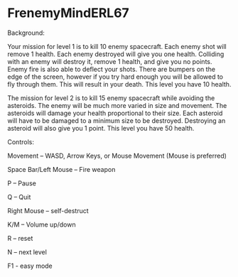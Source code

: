 # FrenemyMindERL67

Background:

Your mission for level 1 is to kill 10 enemy spacecraft. Each enemy shot will remove 1 health. Each enemy destroyed will give you one health. Colliding with an enemy will destroy it, remove 1 health, and give you no points. Enemy fire is also able to deflect your shots. There are bumpers on the edge of the screen, however if you try hard enough you will be allowed to fly through them. This will result in your death. This level you have 10 health.

The mission for level 2 is to kill 15 enemy spacecraft while avoiding the asteroids. The enemy will be much more varied in size and movement. The asteroids will damage your health proportional to their size. Each asteroid will have to be damaged to a minimum size to be destroyed. Destroying an asteroid will also give you 1 point. This level you have 50 health.


Controls:

Movement – WASD, Arrow Keys, or Mouse Movement (Mouse is preferred)

Space Bar/Left Mouse – Fire weapon

P – Pause

Q – Quit

Right Mouse – self-destruct

K/M – Volume up/down

R – reset

N – next level

F1 - easy mode
